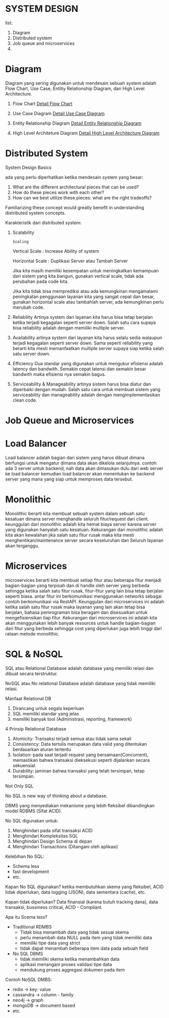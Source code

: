 # SYSTEM DESIGN
list:
  1. Diagram
  2. Distributed system
  3. Job queue and microservices
  4. 
# Diagram

Diagram yang sering digunakan untuk mendesain sebuah system adalah Flow Chart, Use Case, Entitiy Relationship Diagram, dan High Level Architecture.

1. Flow Chart
[Detail Flow Chart](lucidchart.com/pages/what-is-a-flowchart-tutorial 'Klik disini untuk detail tentang Flow Chart')

2. Use Case Diagram
[Detail Use Case Diagram](https://www.lucidchart.com/pages/uml-use-case-diagram 'Klik disini untuk detail tentang Use Case Diagram')

3. Entity Relationship Diagram
[Detail Entity Relationship Diagram](https://www.lucidchart.com/pages/er-diagrams 'Klik disini untuk detail tentang Entity Relationship Diagram')

4. High Level Architeture Diagram
[Detail High Level Architecture Diagram](https://www.lucidchart.com/pages/architecture-diagram 'Klik disini untuk detail tentang High Level Architecture Diagram')


# Distributed System

System Design Basics

ada yang perlu diperhatikan ketika mendesain system yang besar:
1. What are the different architectural pieces that can be used?
2. How do these pieces work with each other?
3. How can we best utilize these pieces: what are the right tradeoffs?

Familiarizing these concept would greatly benefit in understanding distributed system concepts.

Karakteristik dari distributed system:
1. Scalability

      `Scaling`

      Vertical Scale    : Increase Ability of system

      Horizontal Scale  : Duplikasi Server atau Tambah Server

      Jika kita masih memiliki kesempatan untuk meningkatkan kemampuan dari sistem yang kita bangun, gunakan vertical scale, tidak ada perubahan pada code kita.

      Jika kita tidak bisa memprediksi atau ada kemungkinan mengamalami peningkatan penggunaan layanan kita yang sangat cepat dan besar, gunakan horizontal scale atau tambahlah server, ada kemungkinan perlu merubah code.

2. Reliability
  Artinya system dari layanan kita harus bisa tetap berjalan ketika terjadi kegagalan seperti server down. Salah satu cara supaya bisa reliability adalah dengan memiliki multiple server.
3. Availability
  artinya system dari layanan kita harus selalu sedia walaupun terjadi kegagalan seperti server down. Sama seperti reliability yang berarti kita mesti memanfaatkan multiple server supaya siap ketika salah satu server down.
4. Efficiency
  Dua standar yang digunakan untuk mengukur efisiensi adalah latency dan bandwith. Semakin cepat latensi dan semakin besar bandwith maka efisiensi nya semakin bagus.
5. Serviceability & Manageability
  artinya sistem harus bisa diatur dan diperbaiki dengan mudah. Salah satu cara untuk membuat sistem yang serviceability dan manageability adalah dengan mengimplementasikan clean code.


# Job Queue and Microservices

# Load Balancer
  Load balancer adalah bagian dari sistem yang harus dibuat dimana berfungsi untuk mengatur dimana data akan dikelola selanjutnya. contoh ada 3 server untuk backend, nah data akan dimasukan dulu dari web server ke load balancer kemudian load balancer akan menentukan ke backend server yang mana yang siap untuk memproses data tersebut.

# Monolithic
  Monolithic berarti kita membuat sebuah system dalam sebuah satu kesatuan dimana server menghandle seluruh fitur/request dari client.
  keunggulan dari monolithic adalah kita hemat biaya server karena server yang digunakan hanyalah satu kesatuan.
  Kekurangan dari monolithic adalah kita akan kewalahan jika salah satu fitur rusak maka kita mesti menghentikan/maintenance server secara keseluruhan dan Seluruh layanan akan terganggu.

# Microservices
  microservices berarti kita membuat setiap fitur atau beberapa fitur menjadi bagian-bagian yang terpisah dan di handle oleh server yang berbeda sehingga ketika salah satu fitur rusak, fitur-fitur yang lain bisa tetap berjalan seperti biasa. antar fitur ini berkomunikasi menggunakan networks sebagai contoh berkomunikasi via RestAPI.
  Keunggulan dari microservices ini adalah ketika salah satu fitur rusak maka layanan yang lain akan tetap bisa berjalan, bahasa pemrograman bisa beragam dan disesuaikan untuk mengefisiensikan tiap fitur.
  Kekurangan dari microservices ini adalah kita akan menggunakan lebih banyak resources untuk handle bagian-bagian dari fitur yang berbeda sehingga cost yang diperlukan juga lebih tinggi dari rataan metode monolithic.



# SQL & NoSQL

SQL atau Relational Database adalah database yang memiliki relasi dan dibuat secara terstruktur.

NoSQL atau No relational Database adalah database yang tidak memiliki relasi.

Manfaat Relational DB
1. Dirancang untuk segala keperluan
2. SQL memiliki standar yang jelas
3. memiliki banyak tool (Administrasi, reporting, framework)

4 Prinsip Relational Database
1. Atomicity: Transaksi terjadi semua atau tidak sama sekali
2. Consistency: Data tertulis merupakan data valid yang ditentukan berdasarkan aturan tertentu
3. Isolation: pada saat terjadi request yang bersamaan(Concurrent), memastikan bahwa transaksi dieksekusi seperti dijalankan secara sekuensial.
4. Durability: jaminan bahwa transaksi yang telah tersimpan, tetap tersimpan.


Not Only SQL

No SQL is new way of thinking about a database.

DBMS yang menyediakan mekanisme yang lebih fleksibel dibandingkan model RDBMS (Sifat ACID).

No SQL digunakan untuk:
1. Menghindari pada sifat transaksi ACID
2. Menghindari Kompleksitas SQL
3. Menghindari Design Schema di depan
4. Menghindari Transactions (Ditangani oleh aplikasi)

Kelebihan No SQL:
- Schema less
- fast development
- etc.

Kapan No SQL digunakan?
ketika membutuhkan skema yang fleksibel, ACID tidak diperlukan, data logging (JSON), data sementara (cache), etc.

Kapan tidak diperlukan?
Data finansial (karena butuh tracking dana), data transaksi, bussiness critical, ACID - Compliant.


Apa itu Scema less?
- Traditional RDMBS
  - Tidak bisa menambah data yang tidak sesuai skema
  - perlu menambah data NULL pada item yang tidak memiliki data
  - memiliki tipe data yang strict
  - tidak dapat menambah beberapa item data pada sebuah field
- No SQL DBMS
  - tidak memiliki skema ketika menambahkan data
  - aplikasi menangani proses validasi tipe data
  - mendukung proses aggregasi dokumen pada item

Contoh NoSQL DMBS:
- redis -> key: value
- cassandra -> column - family
- neo4j -> graph
- mongoDB -> document based
- etc.

